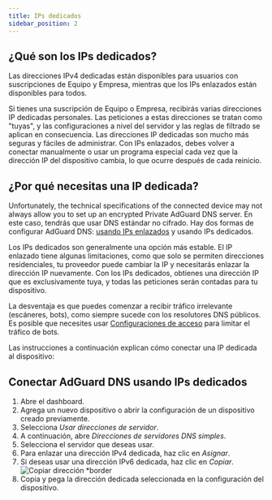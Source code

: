 ```yaml
---
title: IPs dedicados
sidebar_position: 2
---
```


## ¿Qué son los IPs dedicados?

Las direcciones IPv4 dedicadas están disponibles para usuarios con suscripciones de Equipo y Empresa, mientras que los IPs enlazados están disponibles para todos.

Si tienes una suscripción de Equipo o Empresa, recibirás varias direcciones IP dedicadas personales. Las peticiones a estas direcciones se tratan como "tuyas", y las configuraciones a nivel del servidor y las reglas de filtrado se aplican en consecuencia. Las direcciones IP dedicadas son mucho más seguras y fáciles de administrar. Con IPs enlazados, debes volver a conectar manualmente o usar un programa especial cada vez que la dirección IP del dispositivo cambia, lo que ocurre después de cada reinicio.

## ¿Por qué necesitas una IP dedicada?

Unfortunately, the technical specifications of the connected device may not always allow you to set up an encrypted Private AdGuard DNS server. En este caso, tendrás que usar DNS estándar no cifrado. Hay dos formas de configurar AdGuard DNS: [usando IPs enlazados](/private-dns/connect-devices/other-options/linked-ip.md) y usando IPs dedicados.

Los IPs dedicados son generalmente una opción más estable. El IP enlazado tiene algunas limitaciones, como que solo se permiten direcciones residenciales, tu proveedor puede cambiar la IP y necesitarás enlazar la dirección IP nuevamente. Con los IPs dedicados, obtienes una dirección IP que es exclusivamente tuya, y todas las peticiones serán contadas para tu dispositivo.

La desventaja es que puedes comenzar a recibir tráfico irrelevante (escáneres, bots), como siempre sucede con los resolutores DNS públicos. Es posible que necesites usar [Configuraciones de acceso](/private-dns/server-and-settings/access.md) para limitar el tráfico de bots.

Las instrucciones a continuación explican cómo conectar una IP dedicada al dispositivo:

## Conectar AdGuard DNS usando IPs dedicados

1. Abre el dashboard.
2. Agrega un nuevo dispositivo o abrir la configuración de un dispositivo creado previamente.
3. Selecciona _Usar direcciones de servidor_.
4. A continuación, abre _Direcciones de servidores DNS simples_.
5. Selecciona el servidor que deseas usar.
6. Para enlazar una dirección IPv4 dedicada, haz clic en _Asignar_.
7. Si deseas usar una dirección IPv6 dedicada, haz clic en _Copiar_.
    ![Copiar dirección \*border](https://cdn.adtidy.org/content/kb/dns/private/new_dns/connect/dedicated_step7.png)
8. Copia y pega la dirección dedicada seleccionada en la configuración del dispositivo.
